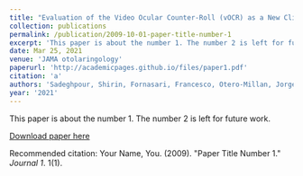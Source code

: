 ```yaml
---
title: "Evaluation of the Video Ocular Counter-Roll (vOCR) as a New Clinical Test of Otolith Function in Peripheral Vestibulopathy"
collection: publications
permalink: /publication/2009-10-01-paper-title-number-1
excerpt: 'This paper is about the number 1. The number 2 is left for future work.'
date: Mar 25, 2021
venue: 'JAMA otolaringology'
paperurl: 'http://academicpages.github.io/files/paper1.pdf'
citation: 'a'
authors: 'Sadeghpour, Shirin, Fornasari, Francesco, Otero-Millan, Jorge, Carey, John P, Zee, David S, Kheradmand, Amir'
year: '2021'
---
```

This paper is about the number 1. The number 2 is left for future work.

[Download paper here](http://academicpages.github.io/files/paper1.pdf)

Recommended citation: Your Name, You. (2009). "Paper Title Number 1." <i>Journal 1</i>. 1(1).
